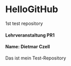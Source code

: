 # HelloGitHub
1st test repository
#### Lehrveranstaltung PR1
#### Name: Dietmar Czell

Das ist mein Test-Repository